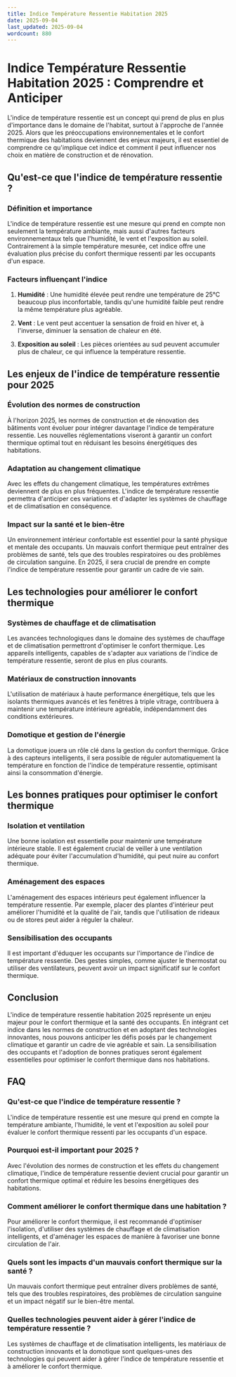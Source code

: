 ```yaml
---
title: Indice Température Ressentie Habitation 2025
date: 2025-09-04
last_updated: 2025-09-04
wordcount: 880
---
```


# Indice Température Ressentie Habitation 2025 : Comprendre et Anticiper

L'indice de température ressentie est un concept qui prend de plus en plus d'importance dans le domaine de l'habitat, surtout à l'approche de l'année 2025. Alors que les préoccupations environnementales et le confort thermique des habitations deviennent des enjeux majeurs, il est essentiel de comprendre ce qu'implique cet indice et comment il peut influencer nos choix en matière de construction et de rénovation.

## Qu'est-ce que l'indice de température ressentie ?

### Définition et importance

L'indice de température ressentie est une mesure qui prend en compte non seulement la température ambiante, mais aussi d'autres facteurs environnementaux tels que l'humidité, le vent et l'exposition au soleil. Contrairement à la simple température mesurée, cet indice offre une évaluation plus précise du confort thermique ressenti par les occupants d'un espace.

### Facteurs influençant l'indice

1. **Humidité** : Une humidité élevée peut rendre une température de 25°C beaucoup plus inconfortable, tandis qu'une humidité faible peut rendre la même température plus agréable.
   
2. **Vent** : Le vent peut accentuer la sensation de froid en hiver et, à l'inverse, diminuer la sensation de chaleur en été.

3. **Exposition au soleil** : Les pièces orientées au sud peuvent accumuler plus de chaleur, ce qui influence la température ressentie.

## Les enjeux de l'indice de température ressentie pour 2025

### Évolution des normes de construction

À l'horizon 2025, les normes de construction et de rénovation des bâtiments vont évoluer pour intégrer davantage l'indice de température ressentie. Les nouvelles réglementations viseront à garantir un confort thermique optimal tout en réduisant les besoins énergétiques des habitations.

### Adaptation au changement climatique

Avec les effets du changement climatique, les températures extrêmes deviennent de plus en plus fréquentes. L'indice de température ressentie permettra d'anticiper ces variations et d'adapter les systèmes de chauffage et de climatisation en conséquence.

### Impact sur la santé et le bien-être

Un environnement intérieur confortable est essentiel pour la santé physique et mentale des occupants. Un mauvais confort thermique peut entraîner des problèmes de santé, tels que des troubles respiratoires ou des problèmes de circulation sanguine. En 2025, il sera crucial de prendre en compte l'indice de température ressentie pour garantir un cadre de vie sain.

## Les technologies pour améliorer le confort thermique

### Systèmes de chauffage et de climatisation

Les avancées technologiques dans le domaine des systèmes de chauffage et de climatisation permettront d'optimiser le confort thermique. Les appareils intelligents, capables de s'adapter aux variations de l'indice de température ressentie, seront de plus en plus courants.

### Matériaux de construction innovants

L'utilisation de matériaux à haute performance énergétique, tels que les isolants thermiques avancés et les fenêtres à triple vitrage, contribuera à maintenir une température intérieure agréable, indépendamment des conditions extérieures.

### Domotique et gestion de l'énergie

La domotique jouera un rôle clé dans la gestion du confort thermique. Grâce à des capteurs intelligents, il sera possible de réguler automatiquement la température en fonction de l'indice de température ressentie, optimisant ainsi la consommation d'énergie.

## Les bonnes pratiques pour optimiser le confort thermique

### Isolation et ventilation

Une bonne isolation est essentielle pour maintenir une température intérieure stable. Il est également crucial de veiller à une ventilation adéquate pour éviter l'accumulation d'humidité, qui peut nuire au confort thermique.

### Aménagement des espaces

L'aménagement des espaces intérieurs peut également influencer la température ressentie. Par exemple, placer des plantes d'intérieur peut améliorer l'humidité et la qualité de l'air, tandis que l'utilisation de rideaux ou de stores peut aider à réguler la chaleur.

### Sensibilisation des occupants

Il est important d'éduquer les occupants sur l'importance de l'indice de température ressentie. Des gestes simples, comme ajuster le thermostat ou utiliser des ventilateurs, peuvent avoir un impact significatif sur le confort thermique.

## Conclusion

L'indice de température ressentie habitation 2025 représente un enjeu majeur pour le confort thermique et la santé des occupants. En intégrant cet indice dans les normes de construction et en adoptant des technologies innovantes, nous pouvons anticiper les défis posés par le changement climatique et garantir un cadre de vie agréable et sain. La sensibilisation des occupants et l'adoption de bonnes pratiques seront également essentielles pour optimiser le confort thermique dans nos habitations.

## FAQ

### Qu'est-ce que l'indice de température ressentie ?

L'indice de température ressentie est une mesure qui prend en compte la température ambiante, l'humidité, le vent et l'exposition au soleil pour évaluer le confort thermique ressenti par les occupants d'un espace.

### Pourquoi est-il important pour 2025 ?

Avec l'évolution des normes de construction et les effets du changement climatique, l'indice de température ressentie devient crucial pour garantir un confort thermique optimal et réduire les besoins énergétiques des habitations.

### Comment améliorer le confort thermique dans une habitation ?

Pour améliorer le confort thermique, il est recommandé d'optimiser l'isolation, d'utiliser des systèmes de chauffage et de climatisation intelligents, et d'aménager les espaces de manière à favoriser une bonne circulation de l'air.

### Quels sont les impacts d'un mauvais confort thermique sur la santé ?

Un mauvais confort thermique peut entraîner divers problèmes de santé, tels que des troubles respiratoires, des problèmes de circulation sanguine et un impact négatif sur le bien-être mental.

### Quelles technologies peuvent aider à gérer l'indice de température ressentie ?

Les systèmes de chauffage et de climatisation intelligents, les matériaux de construction innovants et la domotique sont quelques-unes des technologies qui peuvent aider à gérer l'indice de température ressentie et à améliorer le confort thermique.